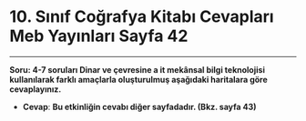 # 10. Sınıf Coğrafya Kitabı Cevapları Meb Yayınları Sayfa 42

---

**Soru: 4-7 soruları Dinar ve çevresine a it mekânsal bilgi teknolojisi kullanılarak farklı amaçlarla oluşturulmuş aşağıdaki haritalara göre cevaplayınız.**

-   **Cevap**: **Bu etkinliğin cevabı diğer sayfadadır. (Bkz. sayfa 43)**